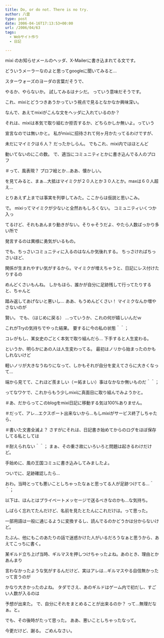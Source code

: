 ```yaml
---
title: Do, or do not. There is no try.
author: 八雲
type: post
date: 2006-04-16T17:13:53+00:00
url: /2006/04/63
tags:
  - Webサイト作り
  - 日記

---
```

mixi のお知らせメールのヘッダ、X-Mailerに書き込まれてる文です。
  
どういうメーラーなのよと思ってgoogleに聞いてみると…

スターウォーズのヨーダの言葉だそうで、
  
やるか、やらないか。 試してみるはナシだ。 っていう意味だそうです。

これ、mixiとどうつきあうかっていう視点で見るとなかなか興味深い。
  
なんで、あえてmixiがこんな文をヘッダに入れているのか？
  
それは、mixiは本気で取り組むか拒否するか、どちらかしか無いよ。っていう
  
宣言なのでは無いかと。 私がmixiに招待されて何ヶ月かたってるわけですが、
  
未だにマイミクは６人？ だったかしらん。 でもこれ、mixi内ではほとんど
  
動いてないのにこの数。 で、適当にコミュニティとかに書き込んでる人のプロフ
  
＃って、風表現？ プロフ絵とか…ああ、懐かしい。
  
を見てみると、まぁ…大抵はマイミクが２０人とか３０人とか。maxは６０人超え…

とりあえず上までは事実を列挙してみた。ここからは仮説と思いこみ。
  
で。 mixiってマイミクが少ないと全然おもしろくない。 コミュニティいくつか入っ
  
てるけど、それもあんまり動きがない。そりゃそうだよ、やたら人数ばっかり多い所で
  
発言するのは異様に勇気がいるもの。
   
でも、ちっさいコミュニティに入るのはなんか気後れする。 ちっさければちっさいほど、
  
関係が生まれやすい気がするから。マイミクが増えちゃうと、日記にレス付けたりするの
  
めんどくさいもんね。 しかもほら、誰かが自分に足跡残して行ってたりすると、ちゃんと
  
踏み返してあげないと悪いし… ああ、もうめんどくさい！ マイミクなんか増やさないのが
  
賢い。 でも、（はじめに戻る） …っていうか、これの何が嬉しいんだｗ
  
これがTryの気持ちでやった結果。 要するに今の私の状態＾＾；

コレがもし、某女史のごとく本気で取り組んだら… 下手すると人生変わる。
  
というか、明らかにあの人は人生変わってる。 最初はノリから始まったのかもしれないけど
  
軽いノリが大きなうねりになって、しかもそれが自分を変えてさらに大きくなって…
  
端から見てて、これほど羨ましい（＝妬ましい）事はなかなか無いものだ＾＾；
  
ってなワケで、これからもう少しmixiに真面目に取り組んでみようかと。
  
＃あ、だからってこのblogをmixi日記に移動する気は100%ありません。
  
＃だって、アレ…エクスポート出来ないから…もしmixiがサービス終了しちゃたら、
  
＃書いた文書全滅よ？ さすがにそれは、日記書き始めてからのログをほぼ保存してる私としては
  
＃耐えられない＾＾； まぁ、その重さ故にいろいろと問題は起きるわけだけど。
  
手始めに、風の王国コミュに書き込みしてみましたよ。
  
ついでに、足跡確認したら…
  
おわ。当時とっても悪いことしちゃったなぁと思ってる人が足跡つけてる…＾＾；

以下は、ほんとはプライベートメッセージで送るべきなのかも…な気持ち。
  
しばらく忘れてたんだけど、名前を見たとたんにこれだけは。って思った。
  
一部用語は一般に通じるように変換するし、読んでるのかどうかは分からないけど。
  
たぶん、他にもこのあたりの話で迷惑かけた人がいるだろうなぁと思うから、あえてこっちに書く。

某ギルド立ち上げ当時、ギルマスを押しつけちゃったよね。あのとき、理由とかあんまり
  
言わなかったような気がするんだけど、実はアレは…ギルマスやる自信無かったって言うのが
  
かなり大きかったのよね。 タダでさえ、あのギルドはゲーム内で初だし、すごい人数が入るのは
  
予想が出来た。 で、自分にそれをまとめることが出来るのか？ って…無理だなぁ。と。
  
でも、その後時がたって思った。 ああ、悪いことしちゃったなって。
  
今更だけど、謝る。 ごめんなさい。
